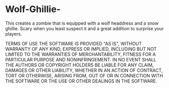 # Wolf-Ghillie-
This creates a zombie that is equipped with a wolf headdress and a snow ghillie. Scary when you least suspect it and a great addition to surprise your players. 

TERMS OF USE
THE SOFTWARE IS PROVIDED "AS IS", WITHOUT WARRANTY OF ANY KIND,
EXPRESS OR IMPLIED, INCLUDING BUT NOT LIMITED TO THE WARRANTIES OF MERCHANTABILITY,
FITNESS FOR A PARTICULAR PURPOSE AND NONINFRINGEMENT. IN NO EVENT SHALL THE AUTHORS
OR COPYRIGHT HOLDERS BE LIABLE FOR ANY CLAIM, DAMAGES OR OTHER LIABILITY, WHETHER IN
AN ACTION OF CONTRACT, TORT OR OTHERWISE, ARISING FROM, OUT OF OR IN CONNECTION WITH
THE SOFTWARE OR THE USE OR OTHER DEALINGS IN THE SOFTWARE.
